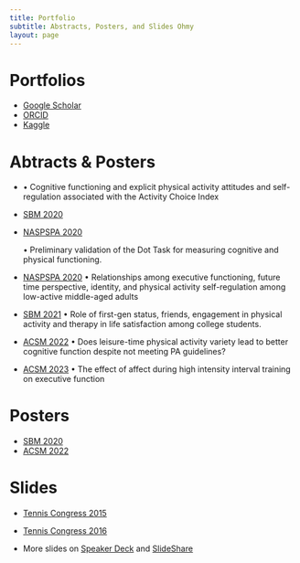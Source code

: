 ```yaml
---
title: Portfolio
subtitle: Abstracts, Posters, and Slides Ohmy
layout: page
---
```


# Portfolios

- [Google Scholar](https://scholar.google.com/citations?user=spBAJigAAAAJ&hl=en)
- [ORCID](https://orcid.org/my-orcid?orcid=0000-0001-5606-2225)
- [Kaggle](https://www.kaggle.com/johnadamek)


# Abtracts & Posters

+ [SBM 2020]: "ACSM_Abstract2022.pdf"

  • Cognitive functioning and explicit physical activity attitudes and self-regulation associated with the Activity Choice Index
+ [SBM 2020](ACSM_Abstract2022.pdf)
+ [NASPSPA 2020](https://f1000research.com/posters/8-1310)

  • Preliminary validation of the Dot Task for measuring cognitive and physical functioning. 
+ [NASPSPA 2020](https://f1000research.com/posters/8-1310)
  • Relationships among executive functioning, future time perspective, identity, and physical activity self-regulation among low-active middle-aged adults
+ [SBM 2021](https://f1000research.com/posters/8-1310)
  • Role of first-gen status, friends, engagement in physical activity and therapy in life satisfaction among college students. 
+ [ACSM 2022](https://f1000research.com/posters/8-1310)
  • Does leisure-time physical activity variety lead to better cognitive function despite not meeting PA guidelines? 
+ [ACSM 2023](https://f1000research.com/posters/8-1310)
  • The effect of affect during high intensity interval training on executive function 


# Posters

+ [SBM 2020](https://github.com/adamek2120/adamek2120.github.io/files/10523918/SBM_JA_2020.pdf)
+ [ACSM 2022](https://github.com/adamek2120/adamek2120.github.io/files/10523923/ACSM.Poster_Final.pdf)




# Slides

+ [Tennis Congress 2015](https://sjackman.ca/tigmint-recomb-slides/)
+ [Tennis Congress 2016](https://sjackman.ca/tigmint-recomb-slides/)


+ More slides on [Speaker Deck](https://www.slideshare.net/shaunjackman) and [SlideShare](https://speakerdeck.com/sjackman)

